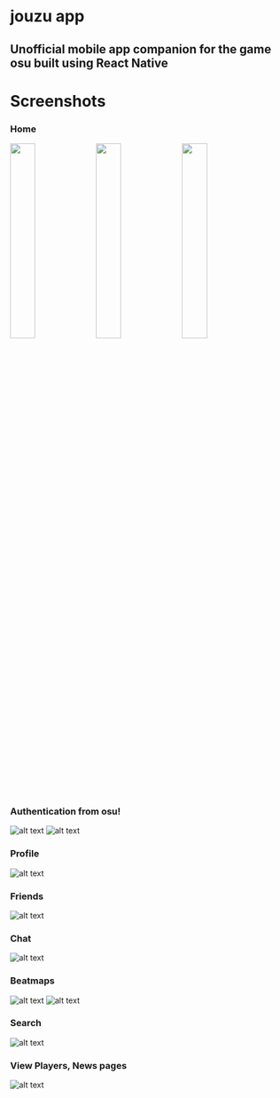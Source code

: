 # jouzu app
## Unofficial mobile app companion for the game osu built using React Native

# Screenshots
### Home
<a href="url"><img src="https://github.com/josephbinoy/jouzu/blob/main/assets/Screenshots/home.jpeg?" width="30%" ></a>
<a href="url"><img src="https://github.com/josephbinoy/jouzu/blob/main/assets/Screenshots/rankings.jpeg?" width="30%" ></a>
<a href="url"><img src="https://github.com/josephbinoy/jouzu/blob/main/assets/Screenshots/community.jpeg?" width="30%" ></a>



### Authentication from osu!
![alt text](https://github.com/josephbinoy/jouzu/blob/main/assets/Screenshots/login.jpeg?raw=true)
![alt text](https://github.com/josephbinoy/jouzu/blob/main/assets/Screenshots/auth.jpeg?raw=true)


### Profile
![alt text](https://github.com/josephbinoy/jouzu/blob/main/assets/Screenshots/profile.jpeg?raw=true)


### Friends
![alt text](https://github.com/josephbinoy/jouzu/blob/main/assets/Screenshots/friends.jpeg?raw=true)


### Chat
![alt text](https://github.com/josephbinoy/jouzu/blob/main/assets/Screenshots/chat.jpeg?raw=true)


### Beatmaps
![alt text](https://github.com/josephbinoy/jouzu/blob/main/assets/Screenshots/beatmaps_listing.jpeg?raw=true)
![alt text](https://github.com/josephbinoy/jouzu/blob/main/assets/Screenshots/beatmap.jpeg?raw=true)


### Search
![alt text](https://github.com/josephbinoy/jouzu/blob/main/assets/Screenshots/search.jpeg?raw=true)


### View Players, News pages
![alt text](https://github.com/josephbinoy/jouzu/blob/main/assets/Screenshots/players.jpeg?raw=true)
